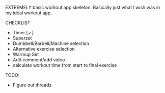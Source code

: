 EXTREMELY basic workout app skeleton: Basically just what I wish was in my ideal workout app.

CHECKLIST
- Timer [✓]
- Superset
- Dumbbell/Barbell/Machine selection
- Alternative exercise selection
- Warmup Set
- Add comment/add video
- calculate workout time from start to final exercise

TODO:
- Figure out threads
